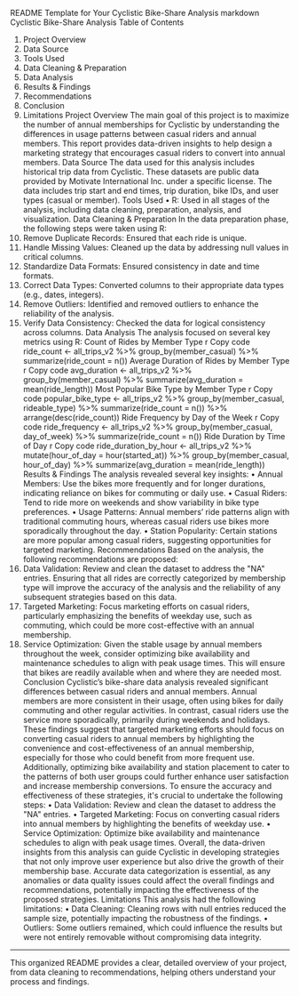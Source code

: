 README Template for Your Cyclistic Bike-Share Analysis
markdown
Cyclistic Bike-Share Analysis
Table of Contents
1.	Project Overview
2.	Data Source
3.	Tools Used
4.	Data Cleaning & Preparation
5.	Data Analysis
6.	Results & Findings
7.	Recommendations
8.	Conclusion
9.	Limitations
Project Overview
The main goal of this project is to maximize the number of annual memberships for Cyclistic by understanding the differences in usage patterns between casual riders and annual members. This report provides data-driven insights to help design a marketing strategy that encourages casual riders to convert into annual members.
Data Source
The data used for this analysis includes historical trip data from Cyclistic. These datasets are public data provided by Motivate International Inc. under a specific license. The data includes trip start and end times, trip duration, bike IDs, and user types (casual or member).
Tools Used
•	R: Used in all stages of the analysis, including data cleaning, preparation, analysis, and visualization.
Data Cleaning & Preparation
In the data preparation phase, the following steps were taken using R:
1.	Remove Duplicate Records: Ensured that each ride is unique.
2.	Handle Missing Values: Cleaned up the data by addressing null values in critical columns.
3.	Standardize Data Formats: Ensured consistency in date and time formats.
4.	Correct Data Types: Converted columns to their appropriate data types (e.g., dates, integers).
5.	Remove Outliers: Identified and removed outliers to enhance the reliability of the analysis.
6.	Verify Data Consistency: Checked the data for logical consistency across columns.
Data Analysis
The analysis focused on several key metrics using R:
Count of Rides by Member Type
r
Copy code
ride_count <- all_trips_v2 %>%
  group_by(member_casual) %>%
  summarize(ride_count = n())
Average Duration of Rides by Member Type
r
Copy code
avg_duration <- all_trips_v2 %>%
  group_by(member_casual) %>%
  summarize(avg_duration = mean(ride_length))
Most Popular Bike Type by Member Type
r
Copy code
popular_bike_type <- all_trips_v2 %>%
  group_by(member_casual, rideable_type) %>%
  summarize(ride_count = n()) %>%
  arrange(desc(ride_count))
Ride Frequency by Day of the Week
r
Copy code
ride_frequency <- all_trips_v2 %>%
  group_by(member_casual, day_of_week) %>%
  summarize(ride_count = n())
Ride Duration by Time of Day
r
Copy code
ride_duration_by_hour <- all_trips_v2 %>%
  mutate(hour_of_day = hour(started_at)) %>%
  group_by(member_casual, hour_of_day) %>%
  summarize(avg_duration = mean(ride_length))
Results & Findings
The analysis revealed several key insights:
•	Annual Members: Use the bikes more frequently and for longer durations, indicating reliance on bikes for commuting or daily use.
•	Casual Riders: Tend to ride more on weekends and show variability in bike type preferences.
•	Usage Patterns: Annual members’ ride patterns align with traditional commuting hours, whereas casual riders use bikes more sporadically throughout the day.
•	Station Popularity: Certain stations are more popular among casual riders, suggesting opportunities for targeted marketing.
Recommendations
Based on the analysis, the following recommendations are proposed:
1.	Data Validation: Review and clean the dataset to address the "NA" entries. Ensuring that all rides are correctly categorized by membership type will improve the accuracy of the analysis and the reliability of any subsequent strategies based on this data.
2.	Targeted Marketing: Focus marketing efforts on casual riders, particularly emphasizing the benefits of weekday use, such as commuting, which could be more cost-effective with an annual membership.
3.	Service Optimization: Given the stable usage by annual members throughout the week, consider optimizing bike availability and maintenance schedules to align with peak usage times. This will ensure that bikes are readily available when and where they are needed most.
Conclusion
Cyclistic’s bike-share data analysis revealed significant differences between casual riders and annual members. Annual members are more consistent in their usage, often using bikes for daily commuting and other regular activities. In contrast, casual riders use the service more sporadically, primarily during weekends and holidays.
These findings suggest that targeted marketing efforts should focus on converting casual riders to annual members by highlighting the convenience and cost-effectiveness of an annual membership, especially for those who could benefit from more frequent use. Additionally, optimizing bike availability and station placement to cater to the patterns of both user groups could further enhance user satisfaction and increase membership conversions.
To ensure the accuracy and effectiveness of these strategies, it's crucial to undertake the following steps:
•	Data Validation: Review and clean the dataset to address the "NA" entries.
•	Targeted Marketing: Focus on converting casual riders into annual members by highlighting the benefits of weekday use.
•	Service Optimization: Optimize bike availability and maintenance schedules to align with peak usage times.
Overall, the data-driven insights from this analysis can guide Cyclistic in developing strategies that not only improve user experience but also drive the growth of their membership base. Accurate data categorization is essential, as any anomalies or data quality issues could affect the overall findings and recommendations, potentially impacting the effectiveness of the proposed strategies.
Limitations
This analysis had the following limitations:
•	Data Cleaning: Cleaning rows with null entries reduced the sample size, potentially impacting the robustness of the findings.
•	Outliers: Some outliers remained, which could influence the results but were not entirely removable without compromising data integrity.
________________________________________
This organized README provides a clear, detailed overview of your project, from data cleaning to recommendations, helping others understand your process and findings.

